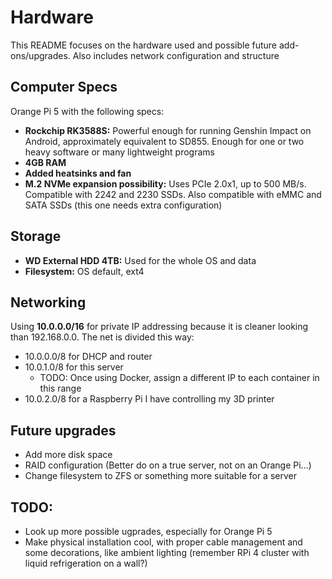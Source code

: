 # Hardware
This README focuses on the hardware used and possible future add-ons/upgrades. Also includes network configuration and structure

## Computer Specs
Orange Pi 5 with the following specs:
- **Rockchip RK3588S:** Powerful enough for running Genshin Impact on Android, approximately equivalent to SD855. Enough for one or two heavy software or many lightweight programs
- **4GB RAM**
- **Added heatsinks and fan**
- **M.2 NVMe expansion possibility:** Uses PCIe 2.0x1, up to 500 MB/s. Compatible with 2242 and 2230 SSDs. Also compatible with eMMC and SATA SSDs (this one needs extra configuration)

## Storage
- **WD External HDD 4TB:** Used for the whole OS and data
- **Filesystem:** OS default, ext4

## Networking
Using **10.0.0.0/16** for private IP addressing because it is cleaner looking than 192.168.0.0. The net is divided this way:
- 10.0.0.0/8 for DHCP and router
- 10.0.1.0/8 for this server
  - TODO: Once using Docker, assign a different IP to each container in this range
- 10.0.2.0/8 for a Raspberry Pi I have controlling my 3D printer

## Future upgrades
- Add more disk space
- RAID configuration (Better do on a true server, not on an Orange Pi...)
- Change filesystem to ZFS or something more suitable for a server

## TODO:
- Look up more possible ugprades, especially for Orange Pi 5
- Make physical installation cool, with proper cable management and some decorations, like ambient lighting (remember RPi 4 cluster with liquid refrigeration on a wall?)
